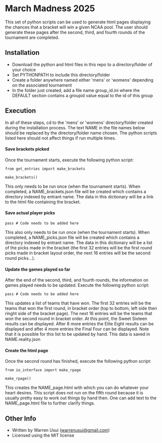 # March Madness 2025

This set of python scripts can be used to generate html pages displaying the chances
that a bracket will win a given NCAA pool.  The user should generate these pages after
the second, third, and fourth rounds of the tournament are completed.

## Installation

- Download the python and html files in this repo to a directory/folder of your choice
- Set PYTHONPATH to include this directory/folder
- Create a folder anywhere named either 'mens' or 'womens' depending on the associated tournament
- In the folder just created, add a file name group_id.ini where the DEFAULT section contains a groupid value equal to the id of this group

## Execution

In all of these steps, cd to the 'mens' or 'womens' directory/folder created during the installation process.
The text NAME in the file names below should be replaced by the directory/folder name chosen.
The python scripts listed here should not affect things if run multiple times.

#### Save brackets picked

Once the tournament starts, execute the following python script:
```
from get_entries import make_brackets

make_brackets()
```

This only needs to be run once (when the tournament starts).  When completed, a NAME_brackets.json file
will be created which contains a directory indexed by entrant name.  The data in this dictionary will
be a link to the html file containing the bracket.

#### Save actual player picks
```
pass # Code needs to be added here
```
This also only needs to be run once (when the tournament starts).  When completed, a NAME_picks.json file
will be created which contains a directory indexed by entrant name.  The data in this dictionary will
be a list of the picks made in the bracket (the first 32 entries will be the first round picks made in
bracket layout order, the next 16 entries will be the second round picks...).

#### Update the games played so far

After the end of the second, third, and fourth rounds, the information on games played needs to be updated.
Execute the following python script:
```
pass # Code needs to be added here
```

This updates a list of teams that have won.  The first 32 entries will be the teams that won the first round,
in bracket order (top to bottom, left side then ringht side of the bracket page).  The next 16 entries will
be the teams that won the second round in bracket order.  At this point, the Sweet Sixteen results
can be displayed.  After 8 more entries the Elite Eight results can be displayed and after 4 more entries
the Final Four can be displayed.  Note that it is possible for this list to be updated by hand.  This
data is saved in NAME.reality.json

#### Create the html page

Once the second round has finished, execute the following python script:
```
from io_interface import make_rpage

make_rpage()
```
  
This creates the NAME_page.html with which you can do whatever your heart desires.  This script does
not run on the fifth round because it is usually pretty easy to work out things by hand then.  One can
add text to the NAME_page.html file to further clarify things.

## Other Info

- Written by Warren Usui (warrenusui@gmail.com)
- Licensed using the MIT license
